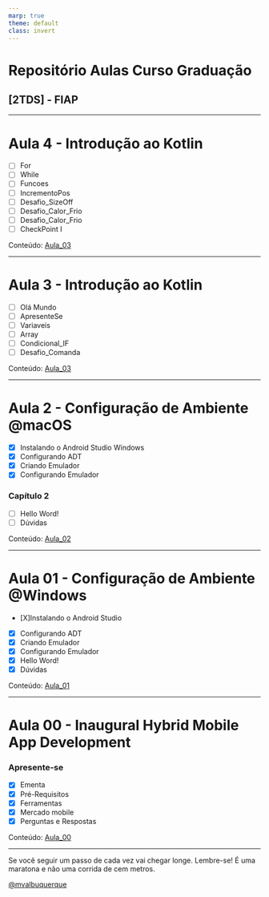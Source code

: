 ```yaml
---
marp: true
theme: default
class: invert
---
```


# Repositório Aulas Curso Graduação 
## [2TDS]  - FIAP

---

# Aula 4 - Introdução ao Kotlin

- [ ] For
- [ ] While
- [ ] Funcoes
- [ ] IncrementoPos
- [ ] Desafio_SizeOff
- [ ] Desafio_Calor_Frio
- [ ] Desafio_Calor_Frio
- [ ] CheckPoint I 

Conteúdo: [Aula_03](/embreve.pdf)

---

# Aula 3 - Introdução ao Kotlin

- [ ] Olá Mundo
- [ ] ApresenteSe
- [ ] Variaveis
- [ ] Array
- [ ] Condicional_IF
- [ ] Desafio_Comanda

Conteúdo: [Aula_03](/embreve.pdf)

---

# Aula 2 - Configuração de Ambiente @macOS


- [X] Instalando o Android Studio Windows
- [X] Configurando ADT
- [X] Criando Emulador
- [X] Configurando Emulador

### Capítulo 2

- [ ] Hello Word!
- [ ] Dúvidas

Conteúdo: [Aula_02](/embreve.pdf)

---

# Aula 01 - Configuração de Ambiente @Windows

- [X]Instalando o Android Studio
- [X] Configurando ADT
- [X] Criando Emulador
- [X] Configurando Emulador
- [X] Hello Word!
- [X] Dúvidas

Conteúdo: [Aula_01](/01_Segunda_feira_07_08_2023/01_Configuracao_do_Ambiente_Windows/Aula_01_Instalando_Android_Studio.pdf)

---

# Aula 00 - Inaugural Hybrid Mobile App Development

### Apresente-se

- [X] Ementa
- [X] Pré-Requisitos
- [X] Ferramentas
- [X] Mercado mobile
- [X] Perguntas e Respostas

Conteúdo: [Aula_00](/00_Quarta_feira_02_08_2023/00_Inaugural/Aula%2000_Inaugural.pdf)


---
Se você seguir um passo de cada vez vai chegar longe. Lembre-se! É uma maratona e não uma corrida de cem metros.

[@mvalbuquerque](http://www.linkedin.com/in/mvalbuquerque)